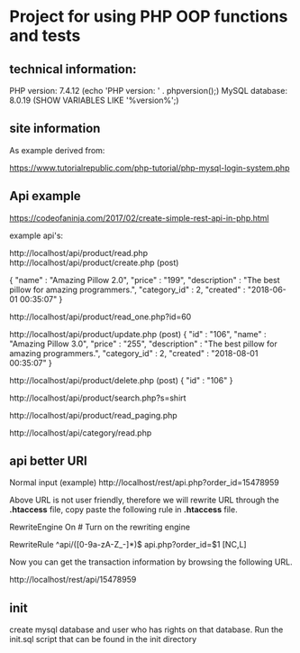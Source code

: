 # Project for using PHP OOP functions and tests

## technical information:
PHP version: 7.4.12 (echo 'PHP version: ' . phpversion();)
MySQL database: 8.0.19 (SHOW VARIABLES LIKE '%version%';)



## site information
As example derived from:

https://www.tutorialrepublic.com/php-tutorial/php-mysql-login-system.php

## Api example

https://codeofaninja.com/2017/02/create-simple-rest-api-in-php.html

example api's:

http://localhost/api/product/read.php
http://localhost/api/product/create.php (post)

{
    "name" : "Amazing Pillow 2.0",
    "price" : "199",
    "description" : "The best pillow for amazing programmers.",
    "category_id" : 2,
    "created" : "2018-06-01 00:35:07"
}

http://localhost/api/product/read_one.php?id=60

http://localhost/api/product/update.php (post)
{
    "id" : "106",
    "name" : "Amazing Pillow 3.0",
    "price" : "255",
    "description" : "The best pillow for amazing programmers.",
    "category_id" : 2,
    "created" : "2018-08-01 00:35:07"
}

http://localhost/api/product/delete.php (post)
{
    "id" : "106"
}

http://localhost/api/product/search.php?s=shirt

http://localhost/api/product/read_paging.php

http://localhost/api/category/read.php


## api better URI

Normal input (example)
http://localhost/rest/api.php?order_id=15478959

Above URL is not user friendly, therefore we will rewrite URL through the **.htaccess** file, copy paste the following rule in **.htaccess** file.

RewriteEngine On    # Turn on the rewriting engine

RewriteRule ^api/([0-9a-zA-Z_-]*)$ api.php?order_id=$1 [NC,L]

Now you can get the transaction information by browsing the following URL.

http://localhost/rest/api/15478959

## init
create mysql database and user who has rights on that database. Run the init.sql script that can be found in the init directory
